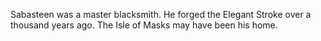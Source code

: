 Sabasteen was a master blacksmith. He forged the Elegant Stroke over a thousand years ago. The Isle of Masks may have been his home.
